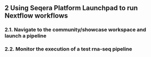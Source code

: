## 2 Using Seqera Platform Launchpad to run Nextflow workflows

### 2.1. Navigate to the community/showcase workspace and launch a pipeline

### 2.2. Monitor the execution of a test rna-seq pipeline
